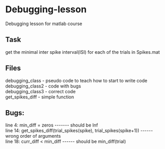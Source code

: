 # Debugging-lesson
Debugging lesson for matlab course<br>

## Task
get the minimal inter spike interval(ISI) for each of the trials in Spikes.mat

## Files
debugging_class - pseudo code to teach how to start to write code<br>
debugging_class2 - code with bugs<br>
debugging_class3 - correct code<br>
get_spikes_diff - simple function<br>

## Bugs:
line 4: min_diff = zeros ------- should be Inf<br>
line 14: get_spikes_diff(trial_spikes(spike), trial_spikes(spike+1)) ------ wrong order of arguments<br>
line 18: curr_diff < min_diff ------ should be min_diff(trial)<br>
